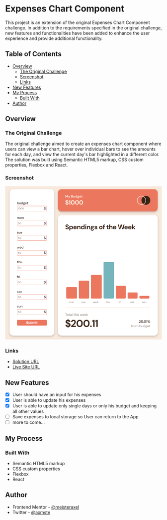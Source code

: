 # Expenses Chart Component

This project is an extension of the original Expenses Chart Component challenge. In addition to the requirements specified in the original challenge, new features and functionalities have been added to enhance the user experience and provide additional functionality.

## Table of Contents

- [Overview](#overview)
  - [The Original Challenge](#the-original-challenge)
  - [Screenshot](#screenshot)
  - [Links](#links)
- [New Features](#new-features)
- [My Process](#my-process)
  - [Built With](#built-with)
- [Author](#author)

## Overview

### The Original Challenge

The original challenge aimed to create an expenses chart component where users can view a bar chart, hover over individual bars to see the amounts for each day, and view the current day's bar highlighted in a different color. The solution was built using Semantic HTML5 markup, CSS custom properties, Flexbox and React.

### Screenshot

![Solution Screenshot](./src/assets/screenshot.PNG)

### Links

- [Solution URL](https://github.com/meisteraxel/expenses-chart)
- [Live Site URL](https://expenses-chart-component-axmst.netlify.app/)

## New Features

- [x] User should have an input for his expenses
- [x] User is able to update his expenses
- [x] User is able to update only single days or only his budget and keeping all other values
- [ ] Save expenses to local storage so User can return to the App
- [ ] more to come...

## My Process

### Built With

- Semantic HTML5 markup
- CSS custom properties
- Flexbox
- React

## Author

- Frontend Mentor - [@meisteraxel](https://www.frontendmentor.io/profile/meisteraxel)
- Twitter - [@axmste](https://twitter.com/axmste)

